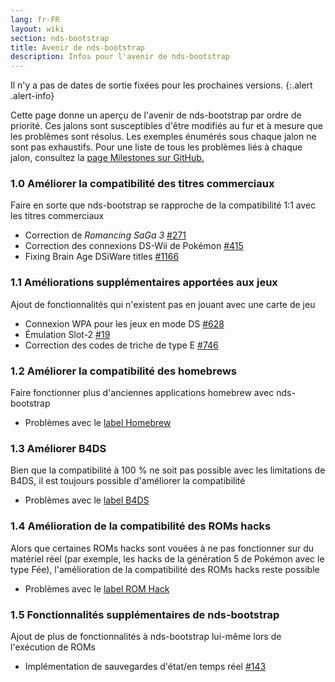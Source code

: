 ```yaml
---
lang: fr-FR
layout: wiki
section: nds-bootstrap
title: Avenir de nds-bootstrap
description: Infos pour l'avenir de nds-bootstrap
---
```


Il n'y a pas de dates de sortie fixées pour les prochaines versions.
{:.alert .alert-info}

Cette page donne un aperçu de l'avenir de nds-bootstrap par ordre de priorité. Ces jalons sont susceptibles d'être modifiés au fur et à mesure que les problèmes sont résolus. Les exemples énumérés sous chaque jalon ne sont pas exhaustifs. Pour une liste de tous les problèmes liés à chaque jalon, consultez la [page Milestones sur GitHub.](https://github.com/DS-Homebrew/nds-bootstrap/milestones)

### 1.0 Améliorer la compatibilité des titres commerciaux
Faire en sorte que nds-bootstrap se rapproche de la compatibilité 1:1 avec les titres commerciaux
- Correction de *Romancing SaGa 3* [#271](https://github.com/DS-Homebrew/nds-bootstrap/issues/271)
- Correction des connexions DS-Wii de Pokémon [#415](https://github.com/DS-Homebrew/nds-bootstrap/issues/415)
- Fixing Brain Age DSiWare titles [#1166](https://github.com/DS-Homebrew/nds-bootstrap/issues/1166)

### 1.1 Améliorations supplémentaires apportées aux jeux
Ajout de fonctionnalités qui n'existent pas en jouant avec une carte de jeu
- Connexion WPA pour les jeux en mode DS [#628](https://github.com/DS-Homebrew/nds-bootstrap/issues/628)
- Émulation Slot-2 [#19](https://github.com/DS-Homebrew/nds-bootstrap/issues/19)
- Correction des codes de triche de type E [#746](https://github.com/DS-Homebrew/nds-bootstrap/issues/746)

### 1.2 Améliorer la compatibilité des homebrews
Faire fonctionner plus d'anciennes applications homebrew avec nds-bootstrap
- Problèmes avec le [label Homebrew](https://github.com/DS-Homebrew/nds-bootstrap/labels/Homebrew)

### 1.3 Améliorer B4DS
Bien que la compatibilité à 100 % ne soit pas possible avec les limitations de B4DS, il est toujours possible d'améliorer la compatibilité
- Problèmes avec le [label B4DS](https://github.com/DS-Homebrew/nds-bootstrap/labels/B4DS)

### 1.4 Amélioration de la compatibilité des ROMs hacks
Alors que certaines ROMs hacks sont vouées à ne pas fonctionner sur du matériel réel (par exemple, les hacks de la génération 5 de Pokémon avec le type Fée), l'amélioration de la compatibilité des ROMs hacks reste possible
- Problèmes avec le [label ROM Hack](https://github.com/DS-Homebrew/nds-bootstrap/issues?q=is%3Aopen+is%3Aissue+label%3A%22ROM+Hack%22)

### 1.5 Fonctionnalités supplémentaires de nds-bootstrap
Ajout de plus de fonctionnalités à nds-bootstrap lui-même lors de l'exécution de ROMs
- Implémentation de sauvegardes d'état/en temps réel [#143](https://github.com/DS-Homebrew/nds-bootstrap/issues/143)
